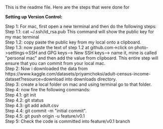 This is the readme file. Here are the steps that were done for 

**Setting up Version Control:**
<p>
Step 1: For mac, first open a new terminal and then do the following steps:<br>
    Step 1.1: cat ~/.ssh/id_rsa.pub This command will show the public key for my mac terminal<br>
    Step 1.2: copy paste the public key from my local onto a clipboard.<br>
    Step 1.3: now paste the text of step 1.2 at github.com->click on photo->settings->SSH and GPG keys--> New SSH keys--> name it, mine is called "personal mac" and then add the value from clipboard. This entire step will ensure that you can commit from your local mac.<br>
Step 2: Now i downloaded the data from https://www.kaggle.com/datasets/priyamchoksi/adult-census-income-dataset?resource=download into downloads directory.<br>
Step 3: create a local folder on mac and using terminal go to that folder.<br>
Step 4: now fire the following commands:<br>
    Step 4.1: git init<br>
    Step 4.2: git status<br>
    Step 4.3: git add adult.csv<br>
    Step 4.4: git commit -m "initial commit".<br> 
    Step 4.5: git push origin -u feature/v0.1<br>
Step 5: Check the code is committed into feature/v0.1 branch<br>
